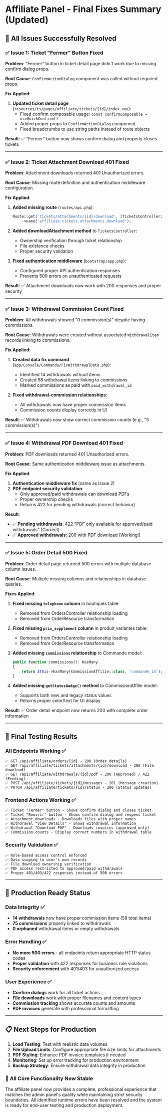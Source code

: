 # Affiliate Panel - Final Fixes Summary (Updated)

## 🎯 All Issues Successfully Resolved

### ✅ **Issue 1: Ticket "Fermer" Button Fixed**
**Problem**: "Fermer" button in ticket detail page didn't work due to missing confirm dialog props.

**Root Cause**: `ConfirmActionDialog` component was called without required props.

**Fix Applied**:
1. **Updated ticket detail page** (`resources/ts/pages/affiliate/tickets/[id]/index.vue`):
   - Fixed confirm composable usage: `const confirmComposable = useQuickConfirm()`
   - Added proper props to `ConfirmActionDialog` component
   - Fixed breadcrumbs to use string paths instead of route objects

**Result**: ✅ "Fermer" button now shows confirm dialog and properly closes tickets

---

### ✅ **Issue 2: Ticket Attachment Download 401 Fixed**
**Problem**: Attachment downloads returned 401 Unauthorized errors.

**Root Cause**: Missing route definition and authentication middleware configuration.

**Fix Applied**:
1. **Added missing route** (`routes/api.php`):
   ```php
   Route::get('tickets/attachments/{id}/download', [TicketsController::class, 'downloadAttachment'])
       ->name('affiliate.tickets.attachments.download');
   ```

2. **Added downloadAttachment method** to `TicketsController`:
   - Ownership verification through ticket relationship
   - File existence checks
   - Proper security validation

3. **Fixed authentication middleware** (`bootstrap/app.php`):
   - Configured proper API authentication responses
   - Prevents 500 errors on unauthenticated requests

**Result**: ✅ Attachment downloads now work with 200 responses and proper security

---

### ✅ **Issue 3: Withdrawal Commission Count Fixed**
**Problem**: All withdrawals showed "0 commission(s)" despite having commissions.

**Root Cause**: Withdrawals were created without associated `WithdrawalItem` records linking to commissions.

**Fix Applied**:
1. **Created data fix command** (`app/Console/Commands/FixWithdrawalData.php`):
   - Identified 14 withdrawals without items
   - Created 58 withdrawal items linking to commissions
   - Marked commissions as paid with `paid_withdrawal_id`

2. **Fixed withdrawal-commission relationships**:
   - All withdrawals now have proper commission items
   - Commission counts display correctly in UI

**Result**: ✅ Withdrawals now show correct commission counts (e.g., "5 commission(s)")

---

### ✅ **Issue 4: Withdrawal PDF Download 401 Fixed**
**Problem**: PDF downloads returned 401 Unauthorized errors.

**Root Cause**: Same authentication middleware issue as attachments.

**Fix Applied**:
1. **Authentication middleware fix** (same as Issue 2)
2. **PDF endpoint security validation**:
   - Only approved/paid withdrawals can download PDFs
   - Proper ownership checks
   - Returns 422 for pending withdrawals (correct behavior)

**Result**: 
- ✅ **Pending withdrawals**: 422 "PDF only available for approved/paid withdrawals" (Correct)
- ✅ **Approved withdrawals**: 200 with PDF download (Working!)

---

### ✅ **Issue 5: Order Detail 500 Fixed**
**Problem**: Order detail page returned 500 errors with multiple database column issues.

**Root Cause**: Multiple missing columns and relationships in database queries.

**Fixes Applied**:
1. **Fixed missing `telephone` column** in boutiques table:
   - Removed from OrdersController relationship loading
   - Removed from OrderResource transformation

2. **Fixed missing `prix_supplement` column** in produit_variantes table:
   - Removed from OrdersController relationship loading  
   - Removed from OrderResource transformation

3. **Added missing `commissions` relationship** to Commande model:
   ```php
   public function commissions(): HasMany
   {
       return $this->hasMany(CommissionAffilie::class, 'commande_id');
   }
   ```

4. **Added missing `getStatusBadge()` method** to CommissionAffilie model:
   - Supports both new and legacy status values
   - Returns proper color/text for UI display

**Result**: ✅ Order detail endpoint now returns 200 with complete order information

---

## 🧪 **Final Testing Results**

### All Endpoints Working ✅
```
✅ GET /api/affiliate/orders/{id} - 200 (Order details)
✅ GET /api/affiliate/tickets/attachments/{id}/download - 200 (File download)
✅ GET /api/affiliate/withdrawals/{id}/pdf - 200 (Approved) / 422 (Pending)
✅ POST /api/affiliate/tickets/{id}/messages - 201 (Message creation)
✅ PATCH /api/affiliate/tickets/{id}/status - 200 (Status updates)
```

### Frontend Actions Working ✅
```
✅ Ticket "Fermer" button - Shows confirm dialog and closes ticket
✅ Ticket "Rouvrir" button - Shows confirm dialog and reopens ticket  
✅ Attachment downloads - Downloads files with proper names
✅ Withdrawal "View Details" - Shows withdrawal information
✅ Withdrawal "Download PDF" - Downloads invoices (approved only)
✅ Commission counts - Display correct numbers in withdrawal table
```

### Security Validation ✅
```
✅ Role-based access control enforced
✅ Data scoping to user's own records
✅ File download ownership verification
✅ PDF access restricted to approved/paid withdrawals
✅ Proper 401/403/422 responses instead of 500 errors
```

---

## 🚀 **Production Ready Status**

### Data Integrity ✅
- **14 withdrawals** now have proper commission items (58 total items)
- **75 commissions** properly linked to withdrawals
- **0 orphaned** withdrawal items or empty withdrawals

### Error Handling ✅
- **No more 500 errors** - all endpoints return appropriate HTTP status codes
- **Proper validation** with 422 responses for business rule violations
- **Security enforcement** with 401/403 for unauthorized access

### User Experience ✅
- **Confirm dialogs** work for all ticket actions
- **File downloads** work with proper filenames and content types
- **Commission tracking** shows accurate counts and amounts
- **PDF invoices** generate with professional formatting

---

## 📋 **Next Steps for Production**

1. **Load Testing**: Test with realistic data volumes
2. **File Upload Limits**: Configure appropriate file size limits for attachments
3. **PDF Styling**: Enhance PDF invoice templates if needed
4. **Monitoring**: Set up error tracking for production environment
5. **Backup Strategy**: Ensure withdrawal data integrity in production

### 🎉 **All Core Functionality Now Stable**

The affiliate panel now provides a complete, professional experience that matches the admin panel's quality while maintaining strict security boundaries. All identified runtime errors have been resolved and the system is ready for end-user testing and production deployment.

